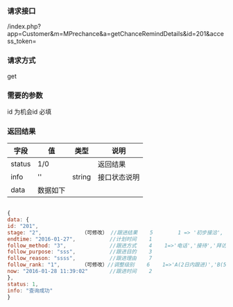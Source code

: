 ### **请求接口**
/index.php?app=Customer&m=MPrechance&a=getChanceRemindDetails&id=201&access_token=



### **请求方式**
get


### **需要的参数**
id                      为机会id     必填


### **返回结果**
|字段       |值             |类型    |说明           |
| --------- |--------      |--------|--------       |
|status     |1/0  ||返回结果         |
|info       | '' | string | 接口状态说明  |
|data|数据如下 | |   |

``` javascript

{
data: {
id: "201",
stage: "2",             （可修改） //跟进结果    5        1 => '初步接洽', '需求确定', '方案/报价', '谈判审核'
endtime: "2016-01-27",           //计划时间    1
follow_method: "3",              //跟进方式    4    1=>'电话','接待','拜访','短信','电子邮件','其他'
follow_purpose: "sss",           //跟进目的    3
follow_reason: "ssss",           //跟进理由    7
follow_rank: "1",       （可修改）//调整级别    6    1=>'A(2日内跟进)','B(5日内跟进)','C(7日内跟进)','D(10日内跟进)','E(15日内跟进)'
now: "2016-01-28 11:39:02"       //跟进时间    2 
},
status: 1,
info: "查询成功"
}

